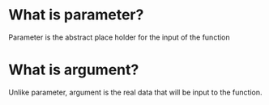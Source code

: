 # What is parameter?
Parameter is the abstract place holder for the input of the function

# What is argument?
Unlike parameter, argument is the real data that will be input to the function.
